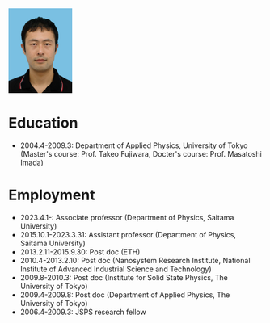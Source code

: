 
<img src="pic2.jpg" width="25%">

# Education

* 2004.4-2009.3: Department of Applied Physics, University of Tokyo (Master's course: Prof. Takeo Fujiwara, Docter's course: Prof. Masatoshi Imada)

# Employment
* 2023.4.1-: Associate professor (Department of Physics, Saitama University)
* 2015.10.1-2023.3.31: Assistant professor (Department of Physics, Saitama University)
* 2013.2.11-2015.9.30: Post doc (ETH)
* 2010.4-2013.2.10: Post doc (Nanosystem Research Institute, National Institute of Advanced Industrial Science and Technology)
* 2009.8-2010.3: Post doc (Institute for Solid State Physics, The University of Tokyo)
* 2009.4-2009.8: Post doc (Department of Applied Physics, The University of Tokyo)
* 2006.4-2009.3: JSPS research fellow